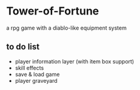 # Tower-of-Fortune
a rpg game with a diablo-like equipment system

## to do list

- player information layer (with item box support)
- skill effects
- save & load game
- player graveyard
